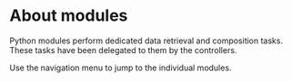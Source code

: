 # About modules

Python modules perform dedicated data retrieval and composition tasks.
These tasks have been delegated to them by the controllers.

Use the navigation menu to jump to the individual modules.
